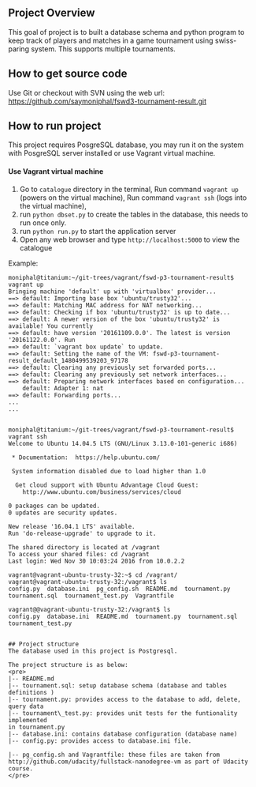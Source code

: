 ## Project Overview
This goal of project is to built a database schema and python program to keep
track of players and matches in a game tournament using swiss-paring system.
This supports multiple tournaments.

## How to get source code
Use Git or checkout with SVN using the web url:
https://github.com/saymoniphal/fswd3-tournament-result.git

## How to run project
This project requires PosgreSQL database, you may run it on the system with
PosgreSQL server installed or use Vagrant virtual machine.

#### Use Vagrant virtual machine

1. Go to ```catalogue``` directory in the terminal,
Run command ```vagrant up``` (powers on the virtual machine),
Run command ```vagrant ssh``` (logs into the virtual machine),
2. run ```python dbset.py``` to create the tables in the database,
this needs to run once only.
3. run ```python run.py``` to start the application server
4. Open any web browser and type ```http://localhost:5000``` to view the catalogue

Example:

```
moniphal@titanium:~/git-trees/vagrant/fswd-p3-tournament-result$ vagrant up
Bringing machine 'default' up with 'virtualbox' provider...
==> default: Importing base box 'ubuntu/trusty32'...
==> default: Matching MAC address for NAT networking...
==> default: Checking if box 'ubuntu/trusty32' is up to date...
==> default: A newer version of the box 'ubuntu/trusty32' is available! You currently
==> default: have version '20161109.0.0'. The latest is version '20161122.0.0'. Run
==> default: `vagrant box update` to update.
==> default: Setting the name of the VM: fswd-p3-tournament-result_default_1480499539203_97178
==> default: Clearing any previously set forwarded ports...
==> default: Clearing any previously set network interfaces...
==> default: Preparing network interfaces based on configuration...
    default: Adapter 1: nat
==> default: Forwarding ports...
...
...
```

```

moniphal@titanium:~/git-trees/vagrant/fswd-p3-tournament-result$ vagrant ssh
Welcome to Ubuntu 14.04.5 LTS (GNU/Linux 3.13.0-101-generic i686)

 * Documentation:  https://help.ubuntu.com/

 System information disabled due to load higher than 1.0

  Get cloud support with Ubuntu Advantage Cloud Guest:
    http://www.ubuntu.com/business/services/cloud

0 packages can be updated.
0 updates are security updates.

New release '16.04.1 LTS' available.
Run 'do-release-upgrade' to upgrade to it.

The shared directory is located at /vagrant
To access your shared files: cd /vagrant
Last login: Wed Nov 30 10:03:24 2016 from 10.0.2.2

```

```
vagrant@vagrant-ubuntu-trusty-32:~$ cd /vagrant/
vagrant@vagrant-ubuntu-trusty-32:/vagrant$ ls
config.py  database.ini  pg_config.sh  README.md  tournament.py  tournament.sql  tournament_test.py  Vagrantfile

vagrant@@vagrant-ubuntu-trusty-32:/vagrant$ ls
config.py  database.ini  README.md  tournament.py  tournament.sql  tournament_test.py


## Project structure
The database used in this project is Postgresql.

The project structure is as below:
<pre>
|-- README.md
|-- tournament.sql: setup database schema (database and tables definitions ) 
|-- tournament.py: provides access to the database to add, delete, query data
|-- tournament\_test.py: provides unit tests for the funtionality implemented
in tournament.py
|-- database.ini: contains database configuration (database name)
|-- config.py: provides access to database.ini file.

|-- pg_config.sh and Vagrantfile: these files are taken from
http://github.com/udacity/fullstack-nanodegree-vm as part of Udacity course.
</pre>
